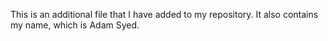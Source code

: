 This is an additional file that I have added to my repository.
It also contains my name, which is Adam Syed.
